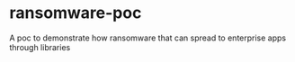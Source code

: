 # ransomware-poc
A poc to demonstrate how ransomware that can spread to enterprise apps through libraries
